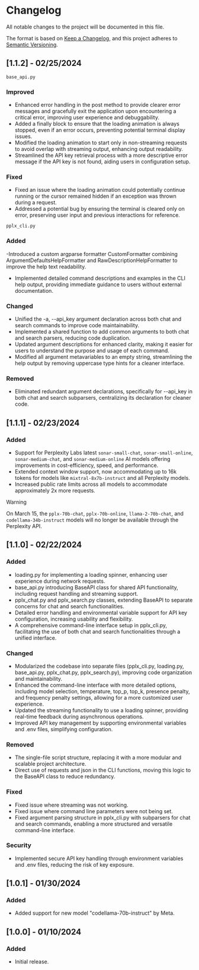 # Changelog

All notable changes to the project will be documented in this file.

The format is based on [Keep a Changelog](https://keepachangelog.com/en/1.0.0/), and this project adheres to [Semantic Versioning](https://semver.org/spec/v2.0.0.html).

## [1.1.2] - 02/25/2024

`base_api.py`

### Improved

- Enhanced error handling in the post method to provide clearer error messages and gracefully exit the application upon encountering a critical error, improving user experience and debuggability.
- Added a finally block to ensure that the loading animation is always stopped, even if an error occurs, preventing potential terminal display issues.
- Modified the loading animation to start only in non-streaming requests to avoid overlap with streaming output, enhancing output readability.
- Streamlined the API key retrieval process with a more descriptive error message if the API key is not found, aiding users in configuration setup.

### Fixed

- Fixed an issue where the loading animation could potentially continue running or the cursor remained hidden if an exception was thrown during a request.
- Addressed a potential bug by ensuring the terminal is cleared only on error, preserving user input and previous interactions for reference.

`pplx_cli.py`

### Added

-Introduced a custom argparse formatter CustomFormatter combining ArgumentDefaultsHelpFormatter and RawDescriptionHelpFormatter to improve the help text readability.
- Implemented detailed command descriptions and examples in the CLI help output, providing immediate guidance to users without external documentation.

### Changed

- Unified the -a, --api_key argument declaration across both chat and search commands to improve code maintainability.
- Implemented a shared function to add common arguments to both chat and search parsers, reducing code duplication.
- Updated argument descriptions for enhanced clarity, making it easier for users to understand the purpose and usage of each command.
- Modified all argument metavariables to an empty string, streamlining the help output by removing uppercase type hints for a cleaner interface.

### Removed

- Eliminated redundant argument declarations, specifically for --api_key in both chat and search subparsers, centralizing its declaration for cleaner code.

## [1.1.1] - 02/23/2024

### Added
- Support for Perplexity Labs latest `sonar-small-chat`, `sonar-small-online`, `sonar-medium-chat`, and `sonar-medium-online` AI models offering improvements in cost-efficiency, speed, and performance.
- Extended context window support, now accommodating up to 16k tokens for models like `mixtral-8x7b-instruct` and all Perplexity models.
- Increased public rate limits across all models to accommodate approximately 2x more requests.

> [!WARNING]  
> On March 15, the `pplx-70b-chat`, `pplx-70b-online`, `llama-2-70b-chat`, and `codellama-34b-instruct` models will no longer be available through the Perplexity API.

## [1.1.0] - 02/22/2024

### Added
- loading.py for implementing a loading spinner, enhancing user experience during network requests.
- base_api.py introducing BaseAPI class for shared API functionality, including request handling and streaming support.
- pplx_chat.py and pplx_search.py classes, extending BaseAPI to separate concerns for chat and search functionalities.
- Detailed error handling and environmental variable support for API key configuration, increasing usability and flexibility.
- A comprehensive command-line interface setup in pplx_cli.py, facilitating the use of both chat and search functionalities through a unified interface.

### Changed
- Modularized the codebase into separate files (pplx_cli.py, loading.py, base_api.py, pplx_chat.py, pplx_search.py), improving code organization and maintainability.
- Enhanced the command-line interface with more detailed options, including model selection, temperature, top_p, top_k, presence penalty, and frequency penalty settings, allowing for a more customized user experience.
- Updated the streaming functionality to use a loading spinner, providing real-time feedback during asynchronous operations.
- Improved API key management by supporting environmental variables and .env files, simplifying configuration.

### Removed
- The single-file script structure, replacing it with a more modular and scalable project architecture.
- Direct use of requests and json in the CLI functions, moving this logic to the BaseAPI class to reduce redundancy.

### Fixed
- Fixed issue where streaming was not working.
- Fixed issue where command line parameters were not being set.
- Fixed argument parsing structure in pplx_cli.py with subparsers for chat and search commands, enabling a more structured and versatile command-line interface.

### Security
- Implemented secure API key handling through environment variables and .env files, reducing the risk of key exposure.

## [1.0.1] - 01/30/2024

### Added
- Added support for new model "codellama-70b-instruct" by Meta.

## [1.0.0] - 01/10/2024

### Added
- Initial release.
